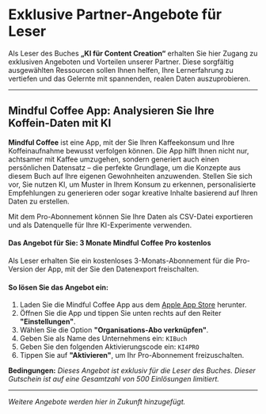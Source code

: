 # Exklusive Partner-Angebote für Leser

Als Leser des Buches **„KI für Content Creation“** erhalten Sie hier Zugang zu exklusiven Angeboten und Vorteilen unserer Partner. Diese sorgfältig ausgewählten Ressourcen sollen Ihnen helfen, Ihre Lernerfahrung zu vertiefen und das Gelernte mit spannenden, realen Daten auszuprobieren.

---

## Mindful Coffee App: Analysieren Sie Ihre Koffein-Daten mit KI

**Mindful Coffee** ist eine App, mit der Sie Ihren Kaffeekonsum und Ihre Koffeinaufnahme bewusst verfolgen können. Die App hilft Ihnen nicht nur, achtsamer mit Kaffee umzugehen, sondern generiert auch einen persönlichen Datensatz – die perfekte Grundlage, um die Konzepte aus diesem Buch auf Ihre eigenen Gewohnheiten anzuwenden. Stellen Sie sich vor, Sie nutzen KI, um Muster in Ihrem Konsum zu erkennen, personalisierte Empfehlungen zu generieren oder sogar kreative Inhalte basierend auf Ihren Daten zu erstellen.

Mit dem Pro-Abonnement können Sie Ihre Daten als CSV-Datei exportieren und als Datenquelle für Ihre KI-Experimente verwenden.

#### Das Angebot für Sie: 3 Monate Mindful Coffee Pro kostenlos

Als Leser erhalten Sie ein kostenloses 3-Monats-Abonnement für die Pro-Version der App, mit der Sie den Datenexport freischalten.

#### So lösen Sie das Angebot ein:

1.  Laden Sie die Mindful Coffee App aus dem [Apple App Store](https://apps.apple.com/us/app/mindful-coffee-tracks-caffeine/id6742878005) herunter.
2.  Öffnen Sie die App und tippen Sie unten rechts auf den Reiter **"Einstellungen"**.
3.  Wählen Sie die Option **"Organisations-Abo verknüpfen"**.
4.  Geben Sie als Name des Unternehmens ein: `KIBuch`
5.  Geben Sie den folgenden Aktivierungscode ein: `KI4PRO`
6.  Tippen Sie auf **"Aktivieren"**, um Ihr Pro-Abonnement freizuschalten.

**Bedingungen:** *Dieses Angebot ist exklusiv für die Leser des Buches. Dieser Gutschein ist auf eine Gesamtzahl von 500 Einlösungen limitiert.*

---

_Weitere Angebote werden hier in Zukunft hinzugefügt._
